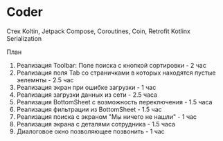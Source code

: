 # Coder

Стек
Koltin,
Jetpack Compose,
Coroutines,
Coin, 
Retrofit
Kotlinx Serialization

План
1. Реализация Toolbar: Поле поиска с кнопкой сортировки - 2 час
2. Реализация поля Tab со страничками в которых находятся пустые эелемнты - 2.5 час
3. Реализация экран при ошибке загрузки - 1 час
4. Реализация загрузки данных из сети - 2.5 часа
5. Реализация BottomSheet с возможность переключения - 1.5 часа
6. Реализация фильтрации из BottomSheet - 1.5 час
7. Реализация поиска с экраном "Мы ничего не нашли" - 1 час
8. Реализация экрана с деталями сотрудника - 1.5 часа
9. Диалоговое окно позволяющее позвонить - 1 час

